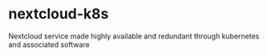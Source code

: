 # nextcloud-k8s
Nextcloud service made highly available and redundant through kubernetes and associated software
